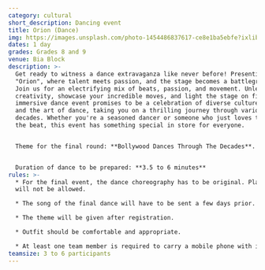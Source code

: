 ```yaml
---
category: cultural
short_description: Dancing event
title: Orion (Dance)
img: https://images.unsplash.com/photo-1454486837617-ce8e1ba5ebfe?ixlib=rb-4.0.3&ixid=M3wxMjA3fDB8MHxzZWFyY2h8NzB8fGRhbmNlfGVufDB8fDB8fHww&auto=format&fit=crop&w=900&q=60
dates: 1 day
grades: Grades 8 and 9
venue: Bia Block
description: >-
  Get ready to witness a dance extravaganza like never before! Presenting
  "Orion", where talent meets passion, and the stage becomes a battleground.
  Join us for an electrifying mix of beats, passion, and movement. Unleash your
  creativity, showcase your incredible moves, and light the stage on fire. This
  immersive dance event promises to be a celebration of diverse cultures, music,
  and the art of dance, taking you on a thrilling journey through various
  decades. Whether you're a seasoned dancer or someone who just loves to move to
  the beat, this event has something special in store for everyone.


  Theme for the final round: **Bollywood Dances Through The Decades**.


  Duration of dance to be prepared: **3.5 to 6 minutes**
rules: >-
  * For the final event, the dance choreography has to be original. Plagiarism
  will not be allowed.

  * The song of the final dance will have to be sent a few days prior.

  * The theme will be given after registration.

  * Outfit should be comfortable and appropriate.

  * At least one team member is required to carry a mobile phone with internet access.
teamsize: 3 to 6 participants
---
```

